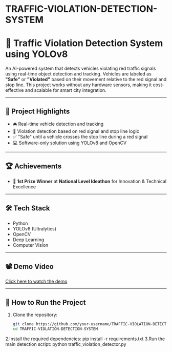 # TRAFFIC-VIOLATION-DETECTION-SYSTEM
# 🚦 Traffic Violation Detection System using YOLOv8

An AI-powered system that detects vehicles violating red traffic signals using real-time object detection and tracking. Vehicles are labeled as **"Safe"** or **"Violated"** based on their movement relative to the red signal and stop line. This project works without any hardware sensors, making it cost-effective and scalable for smart city integration.

---

## 🧠 Project Highlights

- 🚘 Real-time vehicle detection and tracking
- 🔴 Violation detection based on red signal and stop line logic
- ✅ "Safe" until a vehicle crosses the stop line during a red signal
- 💻 Software-only solution using YOLOv8 and OpenCV

---

## 🏆 Achievements

- 🥇 **1st Prize Winner** at **National Level Ideathon** for Innovation & Technical Excellence

---

## 🛠️ Tech Stack

- Python
- YOLOv8 (Ultralytics)
- OpenCV
- Deep Learning
- Computer Vision

---

## 📽️ Demo Video

[Click here to watch the demo](https://drive.google.com/file/d/1s50ToHcB9VG6G11TJGzm1ErAaWvCxE5E/view?usp=sharing)

---

## 📁 How to Run the Project

1. Clone the repository:
   ```bash
   git clone https://github.com/your-username/TRAFFIC-VIOLATION-DETECTION-SYSTEM.git
   cd TRAFFIC-VIOLATION-DETECTION-SYSTEM
2.Install the required dependencies:
pip install -r requirements.txt
3.Run the main detection script:
python traffic_violation_detector.py

